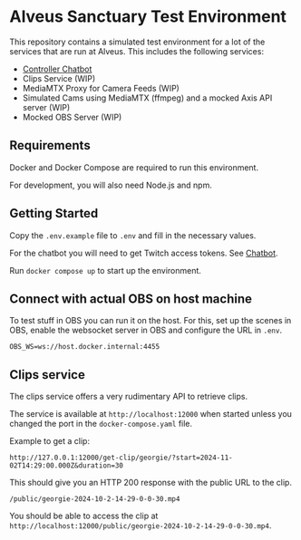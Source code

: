 # Alveus Sanctuary Test Environment

This repository contains a simulated test environment for a lot of the services 
that are run at Alveus. This includes the following services:

  - [Controller Chatbot](https://github.com/alveusgg/chatbot)
  - Clips Service (WIP)
  - MediaMTX Proxy for Camera Feeds (WIP)
  - Simulated Cams using MediaMTX (ffmpeg) and a mocked Axis API server (WIP)
  - Mocked OBS Server (WIP)

## Requirements

Docker and Docker Compose are required to run this environment.

For development, you will also need Node.js and npm.

## Getting Started

Copy the `.env.example` file to `.env` and fill in the necessary values.

For the chatbot you will need to get Twitch access tokens. See [Chatbot](https://github.com/alveusgg/chatbot).

Run `docker compose up` to start up the environment.

## Connect with actual OBS on host machine

To test stuff in OBS you can run it on the host. For this, set up the scenes in 
OBS, enable the websocket server in OBS and configure the URL in `.env`.

```
OBS_WS=ws://host.docker.internal:4455
```

## Clips service

The clips service offers a very rudimentary API to retrieve clips.

The service is available at `http://localhost:12000` when started unless you 
changed the port in the `docker-compose.yaml` file.

Example to get a clip:

```
http://127.0.0.1:12000/get-clip/georgie/?start=2024-11-02T14:29:00.000Z&duration=30
```

This should give you an HTTP 200 response with the public URL to the clip.

```
/public/georgie-2024-10-2-14-29-0-0-30.mp4
```

You should be able to access the clip at `http://localhost:12000/public/georgie-2024-10-2-14-29-0-0-30.mp4`.
